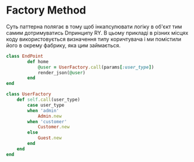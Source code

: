 # Factory Method
Суть паттерна полягає в тому щоб інкапсулювати логіку в об'єкт тим самим дотримуватись Dпринципу RY.
В цьому прикладі в різних місцях коду використовується визначення типу коричтувача і ми помістили його в окрему фабрику, яка цим займається.

```ruby
class EndPoint
        def home
            @user = UserFactory.call(params[:user_type])
            render_json(@user)
        end
end

class UserFactory
    def self.call(user_type)
        case user_type
        when 'admin'
            Admin.new
        when 'customer'
            Customer.new
        else
            Guest.new
        end
    end
end
```